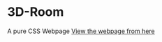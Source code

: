# 3D-Room
A pure CSS Webpage
[View the webpage from here](file:///C:/Users/ADMINI~1/AppData/Local/Temp/Rar$EXa0.246/3d-room/dist/index.html) 
